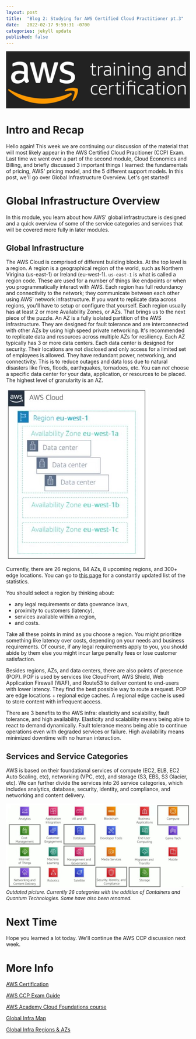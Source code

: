 ```yaml
---
layout: post
title:  "Blog 2: Studying for AWS Certified Cloud Practitioner pt.3"
date:   2022-02-17 9:59:31 -0700
categories: jekyll update
published: false
---
```

![AWS Training and Certification](/assets/aws-training-and-certification.jpg)
# **Intro and Recap**
Hello again! This week we are continuing our discussion of the material that will most likely appear in the AWS Certified Cloud Pracitioner (CCP) Exam. Last time we went over a part of the second module, Cloud Economics and Billing, and briefly discussed 3 important things I learned: the fundamentals of pricing, AWS' pricing model, and the 5 different support models. In this post, we'll go over Global Infrastructure Overview. Let's get started!

# **Global Infrastructure Overview**
In this module, you learn about how AWS' global infrastructure is designed and a quick overview of some of the service categories and services that will be covered more fully in later modules. 

## **Global Infrastructure**
The AWS Cloud is comprised of different building blocks. At the top level is a region. A region is a geographical region of the world, such as Northern Virigina (us-east-1) or Ireland (eu-west-1). `us-east-1` is what is called a region code. These are used for a number of things like endpoints or when you programmatically interact with AWS. Each region has full redundancy and connectivity to the network; they communicate between each other using AWS' network infrastructure. If you want to replicate data across regions, you'll have to setup or configure that yourself. Each region usually has at least 2 or more Availability Zones, or AZs. That brings us to the next piece of the puzzle. An AZ is a fully isolated partition of the AWS infrastructure. They are designed for fault tolerance and are interconnected with other AZs by using high speed private networking. It's recommended to replicate data and resources across multiple AZs for resiliency. Each AZ typically has 3 or more data centers. Each data center is designed for security. Their locations are not disclosed and only access for a limited set of employees is allowed. They have redundant power, networking, and connectivity. This is to reduce outages and data loss due to natural disasters like fires, floods, earthquakes, tornadoes, etc. You can *not* choose a specific data center for your data, application, or resources to be placed. The highest level of granularity is an AZ.

![AWS Regions, AZs, and Datacenters](/assets/aws-region-az.jpg)

Currently, there are 26 regions, 84 AZs, 8 upcoming regions, and 300+ edge locations. You can go to [this page](https://aws.amazon.com/about-aws/global-infrastructure/#AWS_Global_Infrastructure_Map) for a constantly updated list of the statistics.

You should select a region by thinking about:
- any legal requirements or data goverance laws,
- proximity to customers (latency),
- services available within a region,
- and costs.

Take all these points in mind as you choose a region. You might prioritize something like latency over costs, depending on your needs and business requirements. Of course, if any legal requirements apply to you, you should abide by them else you might incur large penalty fees or lose customer satisfaction.

Besides regions, AZs, and data centers, there are also points of presence (POP). POP is used by services like CloudFront, AWS Shield, Web Application Firewall (WAF), and Route53 to deliver content to end-users with lower latency. They find the best possible way to route a request. POP are edge locations + regional edge caches. A regional edge cache is used to store content with infrequent access.

There are 3 benefits to the AWS infra: elasticity and scalability, fault tolerance, and high availability. Elasticity and scalability means being able to react to demand dynamically. Fault tolerance means being able to continue operations even with degraded services or failure. High availability means minimized downtime with no human interaction.

## **Services and Service Categories**
AWS is based on their foundational services of compute (EC2, ELB, EC2 Auto Scaling, etc), networking (VPC, etc), and storage (S3, EBS, S3 Glacier, etc). We can further divide the services into 26 service categories, which includes analytics, database, security, identity, and compliance, and networking and content delivery.

![AWS Service Categories](/assets/aws-service-categories.jpg)<br/><font size="2.75px"><em>Outdated picture. Currently 26 categories with the addition of Containers and Quantum Technologies. Some have also been renamed.</em></font>

# **Next Time**
Hope you learned a lot today. We'll continue the AWS CCP discussion next week.

# **More Info**
[AWS Certification](https://aws.amazon.com/certification/)

[AWS CCP Exam Guide](https://d1.awsstatic.com/training-and-certification/docs-cloud-practitioner/AWS-Certified-Cloud-Practitioner_Exam-Guide.pdf)

[AWS Academy Cloud Foundations course](https://aws.amazon.com/training/awsacademy/)

[Global Infra Map](https://aws.amazon.com/about-aws/global-infrastructure/#AWS_Global_Infrastructure_Map)

[Global Infra Regions & AZs](https://aws.amazon.com/about-aws/global-infrastructure/regions_az/)